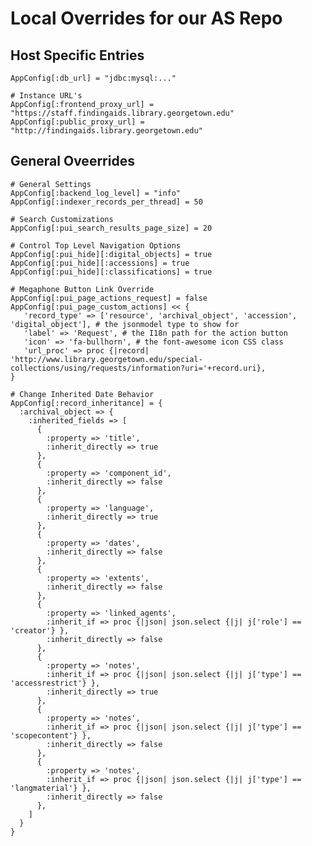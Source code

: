 # Local Overrides for our AS Repo

## Host Specific Entries

    AppConfig[:db_url] = "jdbc:mysql:..."
    
    # Instance URL's
    AppConfig[:frontend_proxy_url] = "https://staff.findingaids.library.georgetown.edu"
    AppConfig[:public_proxy_url] = "http://findingaids.library.georgetown.edu"
    
## General Oveerrides

    # General Settings
    AppConfig[:backend_log_level] = "info"
    AppConfig[:indexer_records_per_thread] = 50
    
    # Search Customizations
    AppConfig[:pui_search_results_page_size] = 20
    
    # Control Top Level Navigation Options
    AppConfig[:pui_hide][:digital_objects] = true
    AppConfig[:pui_hide][:accessions] = true
    AppConfig[:pui_hide][:classifications] = true
    
    # Megaphone Button Link Override
    AppConfig[:pui_page_actions_request] = false
    AppConfig[:pui_page_custom_actions] << {
       'record_type' => ['resource', 'archival_object', 'accession', 'digital_object'], # the jsonmodel type to show for
       'label' => 'Request', # the I18n path for the action button
       'icon' => 'fa-bullhorn', # the font-awesome icon CSS class
       'url_proc' => proc {|record| 'http://www.library.georgetown.edu/special-collections/using/requests/information?uri='+record.uri},
    }
    
    # Change Inherited Date Behavior
    AppConfig[:record_inheritance] = {
      :archival_object => {
        :inherited_fields => [
          {
            :property => 'title',
            :inherit_directly => true
          },
          {
            :property => 'component_id',
            :inherit_directly => false
          },
          {
            :property => 'language',
            :inherit_directly => true
          },
          {
            :property => 'dates',
            :inherit_directly => false
          },
          {
            :property => 'extents',
            :inherit_directly => false
          },
          {
            :property => 'linked_agents',
            :inherit_if => proc {|json| json.select {|j| j['role'] == 'creator'} },
            :inherit_directly => false
          },
          {
            :property => 'notes',
            :inherit_if => proc {|json| json.select {|j| j['type'] == 'accessrestrict'} },
            :inherit_directly => true
          },
          {
            :property => 'notes',
            :inherit_if => proc {|json| json.select {|j| j['type'] == 'scopecontent'} },
            :inherit_directly => false
          },
          {
            :property => 'notes',
            :inherit_if => proc {|json| json.select {|j| j['type'] == 'langmaterial'} },
            :inherit_directly => false
          },
        ]
      }
    }
    